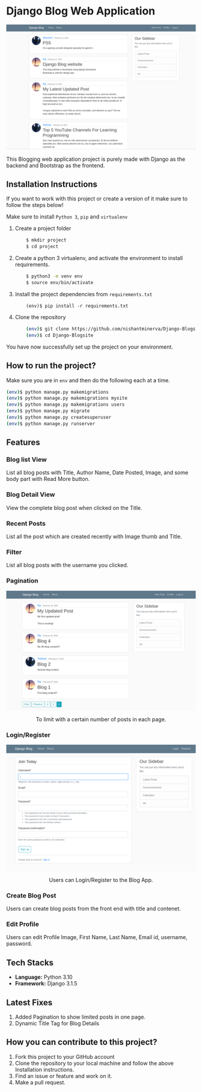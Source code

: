 # Django Blog Web Application
![blog-app-cover](https://github.com/nishantminerva/Django-Blogsite/blob/main/screenshots/ss1.png?raw=true)


This Blogging web application project is purely made with Django as the backend and Bootstrap as the frontend.

## Installation Instructions

If you want to work with this project or create a version of it make sure to follow the steps below!

 Make sure to install ` Python 3 `, ` pip ` and ` virtualenv `   
1. Create a project folder
   
    ```bash
        $ mkdir project
        $ cd project
    ```
2. Create a python 3 virtualenv, and activate the environment to install requirements.
    ```bash
        $ python3 -m venv env
        $ source env/bin/activate
    ``` 
3. Install the project dependencies from `requirements.txt`
    ```
        (env)$ pip install -r requirements.txt
    ```
4. Clone the repository
   
    ```bash
        (env)$ git clone https://github.com/nishantminerva/Django-Blogsite.git
        (env)$ cd Django-Blogsite
    ```

You have now successfully set up the project on your environment.

## How to run  the project?

Make sure you are in `env` and then do the following each at a time.

```bash
(env)$ python manage.py makemigrations
(env)$ python manage.py makemigrations mysite
(env)$ python manage.py makemigrations users
(env)$ python manage.py migrate
(env)$ python manage.py createsuperuser
(env)$ python manage.py runserver
```

## Features

### Blog list View
List all blog posts with Title, Author Name, Date Posted, Image, and some body part with Read More button.

### Blog Detail View
View the complete blog post when clicked on the Title.

### Recent Posts
List all the post which are created recently with Image thumb and Title.

### Filter
List all blog posts with the username you clicked.

### Pagination

<p align="center">
  <img align="center" src="screenshots/ss2.png?raw=true" alt="OOPS" width="700">
</p>
<p align="center">
  To limit with a certain number of posts in each page.
</p>



### Login/Register

<p align="center">
  <img align="center" src="screenshots/ss3.png?raw=true" alt="OOPS" width="700">
</p>
<p align="center">
  Users can Login/Register to the Blog App.
</p>



### Create Blog Post
Users can create blog posts from the front end with title and contenet.

### Edit Profile
Users can edit Profile Image, First Name, Last Name, Email id, username, password.

## Tech Stacks

* **Language:**  Python 3.10
* **Framework:** Django 3.1.5

## Latest Fixes

1. Added Pagination to show limited posts in one page.
2. Dynamic Title Tag for Blog Details

## How you can contribute to this project?

1. Fork this project to your GitHub account
2. Clone the repository to your local machine and follow the above Installation instructions.
3. Find an issue or feature and work on it.
4. Make a pull request.
